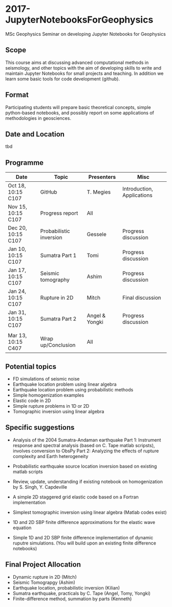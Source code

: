 # 2017-JupyterNotebooksForGeophysics
MSc Geophysics Seminar on developing Jupyter Notebooks for Geophysics 


## Scope
This course aims at discussing advanced computational methods in seismology, and other topics with the aim of developing skills to write and maintain Jupyter Notebooks for small projects and teaching. In addition we learn some basic tools for code development (github). 

## Format
Participating students will prepare basic theoretical concepts, simple python-based notebooks, and possibly report on some applications of methodologies in geosciences.

## Date and Location
tbd

## Programme

| Date  |   Topic |  Presenters |   Misc |  
|---|---|---|---|
| Oct 18, 10:15 C107|  GitHub |  T. Megies | Introduction, Applications |
| Nov 15, 10:15 C107 |   Progress report | All |  |
| Dec 20, 10:15 C107 |  Probabilistic inversion  | Gessele | Progress discussion |
| Jan 10, 10:15 C107 |  Sumatra Part 1   | Tomi | Progress discussion |
| Jan 17, 10:15 C107 |  Seismic tomography   | Ashim | Progress discussion |
| Jan 24, 10:15 C107 |  Rupture in 2D   | Mitch | Final discussion |
| Jan 31, 10:15 C107 |  Sumatra Part 2   | Angel & Yongki | Progress discussion |
|   |     |  |  |
| Mar 13, 10:15 C407 |  Wrap up/Conclusion   | All | |

## Potential topics

* FD simulations of seismic noise
* Earthquake location problem using linear algebra
* Earthquake location problem using probabilistic methods
* Simple homogenization examples
* Elastic code in 2D
* Simple rupture problems in 1D or 2D
* Tomographic inversion using linear algebra

## Specific suggestions

* Analysis of the 2004 Sumatra-Andaman earthquake
Part 1: Instrument response and spectral analysis (based on C. Tape matlab scripsts), involves conversion to ObsPy
Part 2: Analyzing the effects of rupture complexity and Earth heterogeneity
* Probabilistic earthquake source location inversion based on existing matlab scripts
* Review, update, understanding if existing notebook on homogenization by S. Singh, Y. Capdeville
* A simple 2D staggered grid elastic code based on a Fortran implementation

* Simplest tomographic inversion using linear algebra (Matlab codes exist)
* 1D and 2D SBP finite difference approximations for the elastic wave equation
* Simple 1D and 2D SBP finite difference implementation of dynamic ruputre simulations. 
  (You will build upon an existing finite difference notebooks)


## Final Project Allocation
* Dynamic rupture in 2D (Mitch)
* Seismic Tomograpgy (Ashim)
* Earthquake location, probabilistic inversion (Kilian)
* Sumatra earthquake, practicals by C. Tape (Angel, Tomy, Yongki)
* Finite-difference method, summation by parts (Kenneth)






